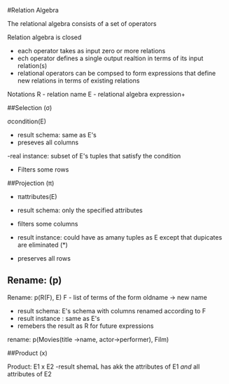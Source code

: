 #Relation Algebra

The relational algebra consists of a set of operators

Relation algebra is closed
- each operator takes as input zero or more relations
- ech operator defines a single output realtion in terms of its input relation(s)
- relational operators can be compsed to form expressions that define new relations in terms of existing relations

Notations
R - relation name
E - relational algebra expression+

##Selection (σ)

σcondition(E)
- result schema: same as E's
 - preseves all columns

-real instance: subset of E's tuples that satisfy the condition
 - Filters some rows

##Projection (π)

- πattributes(E)
- result schema: only the specified attributes
 - filters some columns

- result instance: could have as amany tuples as E except that dupicates are eliminated (*)
 - preserves all rows


## Rename: (p)

Rename: p(R(F), E)
F - list of terms of the form oldname -> new name

- result schema: E's schema with columns renamed according to F 
- result instance : same as E's
- remebers the result as R for future expressions

rename: p(Movies(title ->name, actor->performer), Film)

##Product (x)

Product: E1 x E2
-result shemaL has akk the attributes of E1 *and* all attributes of E2
